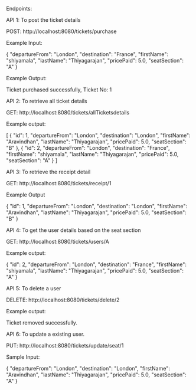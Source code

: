 Endpoints:

API 1: To post the ticket details

POST: http://localhost:8080/tickets/purchase

Example Input:

{
"departureFrom": "London",
"destination": "France",
"firstName": "shiyamala",
"lastName": "Thiyagarajan",
"pricePaid": 5.0,
"seatSection": "A"
}

Example Output:

Ticket purchased successfully, Ticket No: 1

API 2: To retrieve all ticket details

GET: http://localhost:8080/tickets/allTicketsdetails

Example output:

[
{
"id": 1,
"departureFrom": "London",
"destination": "London",
"firstName": "Aravindhan",
"lastName": "Thiyagarajan",
"pricePaid": 5.0,
"seatSection": "B"
},
{
"id": 2,
"departureFrom": "London",
"destination": "France",
"firstName": "shiyamala",
"lastName": "Thiyagarajan",
"pricePaid": 5.0,
"seatSection": "A"
}
]

API 3: To retrieve the receipt detail

GET: http://localhost:8080/tickets/receipt/1

Example Output

{
"id": 1,
"departureFrom": "London",
"destination": "London",
"firstName": "Aravindhan",
"lastName": "Thiyagarajan",
"pricePaid": 5.0,
"seatSection": "B"
}

API 4: To get the user details based on the seat section

GET: http://localhost:8080/tickets/users/A

Example output:


{
"id": 2,
"departureFrom": "London",
"destination": "France",
"firstName": "shiyamala",
"lastName": "Thiyagarajan",
"pricePaid": 5.0,
"seatSection": "A"
}

API 5: To delete a user

DELETE: http://localhost:8080/tickets/delete/2

Example output:

Ticket removed successfully.

API 6: To update a existing user.

PUT: http://localhost:8080/tickets/update/seat/1

Sample Input:

{
"departureFrom": "London",
"destination": "London",
"firstName": "Aravindhan",
"lastName": "Thiyagarajan",
"pricePaid": 5.0,
"seatSection": "A"
}